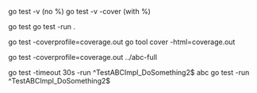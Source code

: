 go test -v               (no %)
go test -v -cover        (with %)

go test
go test -run .


go test -coverprofile=coverage.out
go tool cover -html=coverage.out 


go test -coverprofile=coverage.out ../abc-full 


go test -timeout 30s -run ^TestABCImpl_DoSomething2$ abc
go test -run ^TestABCImpl_DoSomething2$ 